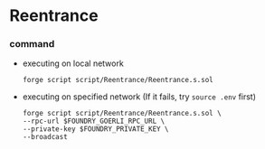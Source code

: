# Reentrance
### command
- executing on local network
    ```
    forge script script/Reentrance/Reentrance.s.sol
    ```
- executing on specified network (If it fails, try `source .env` first)
    ```
    forge script script/Reentrance/Reentrance.s.sol \
    --rpc-url $FOUNDRY_GOERLI_RPC_URL \
    --private-key $FOUNDRY_PRIVATE_KEY \
    --broadcast
    ```